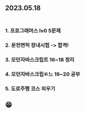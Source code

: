 ## 2023.05.18<br/><br/>

### 1. 프로그래머스 lv0 5문제


### 2. 운전면허 장내시험 -> 합격!

### 3. 모던자바스크립트 16~18 정리
### 4. 모던자바스크립ㅌ느 19~20 공부
### 5. 도로주행 코스 외우기
## 😁
